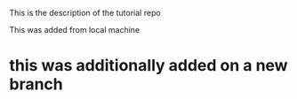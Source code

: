 This is the description of the tutorial repo

This was added from local machine

# this was additionally added on a new branch
